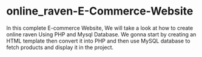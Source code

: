 # online_raven-E-Commerce-Website

In this complete E-commerce Website, We will take a look at how to create online raven Using PHP and Mysql Database. We gonna start by creating an HTML template then convert it into PHP and then use MySQL database to fetch products and display it in the project.
